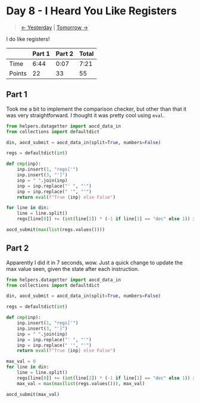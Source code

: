 # Day 8 - I Heard You Like Registers

> [<- Yesterday](7.md) | [Tomorrow ->](9.md)

I do like registers!

|        | Part 1 | Part 2 | Total |
|--------|--------|--------|-------|
| Time   | 6:44   | 0:07   | 7:21  |
| Points | 22     | 33     | 55    |

## Part 1

Took me a bit to implement the comparison checker, but other than that it was very straightforward. I thought it was pretty cool using `eval`.

```python
from helpers.datagetter import aocd_data_in
from collections import defaultdict

din, aocd_submit = aocd_data_in(split=True, numbers=False)

regs = defaultdict(int)

def cmp(inp):
    inp.insert(1, "regs['")
    inp.insert(3, "']")
    inp = " ".join(inp)
    inp = inp.replace("' ", "'")
    inp = inp.replace(" '", "'")
    return eval(f"True {inp} else False")

for line in din:
    line = line.split()
    regs[line[0]] += (int(line[2]) * (-1 if line[1] == "dec" else 1)) if cmp(line[3:]) else 0

aocd_submit(max(list(regs.values())))
```

## Part 2

Apparently I did it in 7 seconds, wow. Just a quick change to update the max value seen, given the state after each instruction.

```python
from helpers.datagetter import aocd_data_in
from collections import defaultdict

din, aocd_submit = aocd_data_in(split=True, numbers=False)

regs = defaultdict(int)

def cmp(inp):
    inp.insert(1, "regs['")
    inp.insert(3, "']")
    inp = " ".join(inp)
    inp = inp.replace("' ", "'")
    inp = inp.replace(" '", "'")
    return eval(f"True {inp} else False")

max_val = 0
for line in din:
    line = line.split()
    regs[line[0]] += (int(line[2]) * (-1 if line[1] == "dec" else 1)) if cmp(line[3:]) else 0
    max_val = max(max(list(regs.values())), max_val)

aocd_submit(max_val)
```
